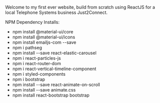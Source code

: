 Welcome to my first ever website, build from scratch using ReactJS for a local Telephone Systems business Just2Connect. 

NPM Dependency Installs: 

- npm install @material-ui/core
- npm install @material-ui/icons
- npm install emailjs-com --save
- npm i pathseg
- npm install --save react-elastic-carousel
- npm i react-particles-js
- npm i react-router-dom
- npm i react-vertical-timeline-component
- npm i styled-components
- npm i bootstrap
- npm install --save react-animate-on-scroll
- npm install --save animate.css
- npm install react-bootstrap bootstrap

